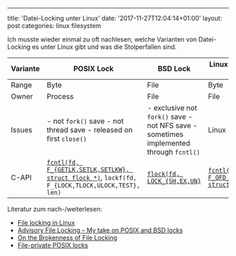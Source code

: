 ---
title: 'Datei-Locking unter Linux'
date: '2017-11-27T12:04:14+01:00'
layout: post
categories: linux filesystem

Ich musste wieder einmal zu oft nachlesen, welche Varianten von Datei-Locking es unter Linux gibt und was die Stolperfallen sind.

| Variante | POSIX Lock | BSD Lock | Linux Open File Description Locks |
| -------- | ---------- | -------- | --------------------------------- |
| Range    | Byte       | File     | Byte                              |
| Owner    | Process    | File     | File                              |
| Issues   | - not `fork()` save - not thread save - released on first `close()` | - exclusive not `fork()` save - not NFS save - sometimes implemented through `fcntl()` | Linux 3.15+ |
| C-API    | [`fcntl(fd, F_{GETLK,SETLK,SETLKW}, struct flock *)`](https://www.gnu.org/software/libc/manual/html_node/File-Locks.html), `lockf(fd, F_{LOCK,TLOCK,ULOCK,TEST}, len)` | [`flock(fd, LOCK_{SH,EX,UN}`](https://www.freebsd.org/cgi/man.cgi?query=flock&sektion=2) | [`fcntl(fd, F_OFD_{GETLK,SETLK,SETLKW}, struct flock *)`](https://www.gnu.org/software/libc/manual/html_node/Open-File-Description-Locks.html) |

Literatur zum nach-/weiterlesen:

- [File locking in Linux](https://gavv.github.io/blog/file-locks/)
- [Advisory File Locking – My take on POSIX and BSD locks](https://loonytek.com/2015/01/15/advisory-file-locking-differences-between-posix-and-bsd-locks/)
- [On the Brokenness of File Locking](http://0pointer.de/blog/projects/locking.html)
- [File-private POSIX locks](https://lwn.net/Articles/586904/)
